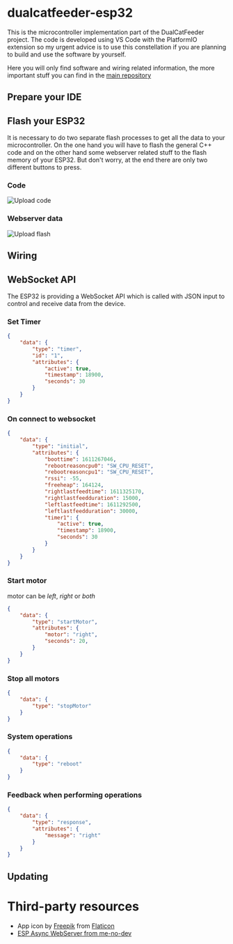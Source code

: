 # dualcatfeeder-esp32
This is the microcontroller implementation part of the DualCatFeeder project. The code is developed using VS Code with the PlatformIO extension so my urgent advice is to use this constellation if you are planning to build and use the software by yourself.

Here you will only find software and wiring related information, the more important stuff you can find in the [main repository](https://github.com/ultrara1n/DualCatFeeder) 
## Prepare your IDE
## Flash your ESP32
It is necessary to do two separate flash processes to get all the data to your microcontroller. On the one hand you will have to flash the general C++ code and on the other hand some webserver related stuff to the flash memory of your ESP32. But don't worry, at the end there are only two different buttons to press.
### Code
![Upload code](https://github.com/ultrara1n/dualcatfeeder-esp32/raw/master/assets/uploadcode.png "Upload Code")
### Webserver data
![Upload flash](https://github.com/ultrara1n/dualcatfeeder-esp32/raw/master/assets/uploadflash.png "Upload flash")
## Wiring

## WebSocket API
The ESP32 is providing a WebSocket API which is called with JSON input to control and receive data from the device.

### Set Timer
```json
{
    "data": {
        "type": "timer",
        "id": "1",
        "attributes": {
            "active": true,
            "timestamp": 18900,
            "seconds": 30
        }
    }
}
```

### On connect to websocket
```json
{
    "data": {
        "type": "initial",
        "attributes": {
            "boottime": 1611267046,
            "rebootreasoncpu0": "SW_CPU_RESET",
            "rebootreasoncpu1": "SW_CPU_RESET",
            "rssi": -55,
            "freeheap": 164124,
            "rightlastfeedtime": 1611325170,
            "rightlastfeedduration": 15000,
            "leftlastfeedtime": 1611292500,
            "leftlastfeedduration": 30000,
            "timer1": {
                "active": true,
                "timestamp": 18900,
                "seconds": 30
            }
        }
    }
}
```

### Start motor
motor can be *left*, *right* or *both*
```json
{
    "data": {
        "type": "startMotor",
        "attributes": {
            "motor": "right",
            "seconds": 20,
        }
    }
}
```

### Stop all motors
```json
{
    "data": {
        "type": "stopMotor"
    }
}
```

### System operations
```json
{
    "data": {
        "type": "reboot"
    }
}
```

### Feedback when performing operations
```json
{
    "data": {
        "type": "response",
        "attributes": {
            "message": "right"
        }
    }
}
```

## Updating


# Third-party resources
- App icon by [Freepik](https://www.freepik.com/) from [Flaticon](https://www.flaticon.com)
- [ESP Async WebServer from me-no-dev](https://github.com/me-no-dev/ESPAsyncWebServer)